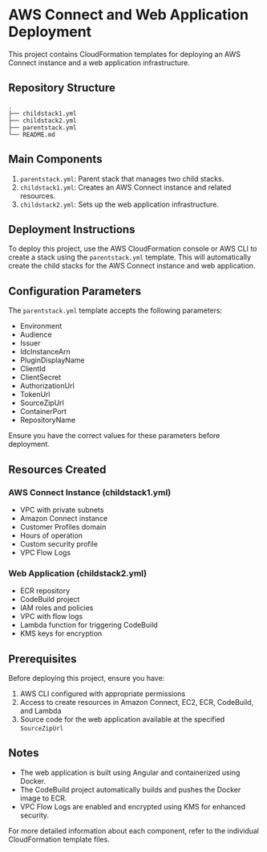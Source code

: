 # AWS Connect and Web Application Deployment

This project contains CloudFormation templates for deploying an AWS Connect instance and a web application infrastructure.

## Repository Structure

```
.
├── childstack1.yml
├── childstack2.yml
├── parentstack.yml
└── README.md
```

## Main Components

1. `parentstack.yml`: Parent stack that manages two child stacks.
2. `childstack1.yml`: Creates an AWS Connect instance and related resources.
3. `childstack2.yml`: Sets up the web application infrastructure.

## Deployment Instructions

To deploy this project, use the AWS CloudFormation console or AWS CLI to create a stack using the `parentstack.yml` template. This will automatically create the child stacks for the AWS Connect instance and web application.

## Configuration Parameters

The `parentstack.yml` template accepts the following parameters:

- Environment
- Audience
- Issuer
- IdcInstanceArn
- PluginDisplayName
- ClientId
- ClientSecret
- AuthorizationUrl
- TokenUrl
- SourceZipUrl
- ContainerPort
- RepositoryName

Ensure you have the correct values for these parameters before deployment.

## Resources Created

### AWS Connect Instance (childstack1.yml)

- VPC with private subnets
- Amazon Connect instance
- Customer Profiles domain
- Hours of operation
- Custom security profile
- VPC Flow Logs

### Web Application (childstack2.yml)

- ECR repository
- CodeBuild project
- IAM roles and policies
- VPC with flow logs
- Lambda function for triggering CodeBuild
- KMS keys for encryption

## Prerequisites

Before deploying this project, ensure you have:

1. AWS CLI configured with appropriate permissions
2. Access to create resources in Amazon Connect, EC2, ECR, CodeBuild, and Lambda
3. Source code for the web application available at the specified `SourceZipUrl`

## Notes

- The web application is built using Angular and containerized using Docker.
- The CodeBuild project automatically builds and pushes the Docker image to ECR.
- VPC Flow Logs are enabled and encrypted using KMS for enhanced security.

For more detailed information about each component, refer to the individual CloudFormation template files.